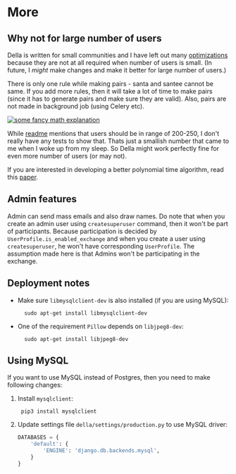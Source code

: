 # More

## Why not for large number of users

Della is written for small communities and I have left out many [optimizations](https://en.wikipedia.org/wiki/Program_optimization) because they are not at all required when number of users is small. (In future, I _might_ make changes and make it better for large number of users.)

There is only one rule while making pairs - santa and santee cannot be same. If you add more rules, then it will take a lot of time to make pairs (since it has to generate pairs and make sure they are valid). Also, pairs are not made in background job (using Celery etc).

[![some fancy math explanation](https://img.youtube.com/vi/5kC5k5QBqcc/0.jpg)](https://www.youtube.com/watch?v=5kC5k5QBqcc)

While [readme](README.md) mentions that users should be in range of 200-250, I don't really have any tests to show that. Thats just a smallish number that came to me when I woke up from my sleep. So Della might work perfectly fine for even more number of users (or may not).

If you are interested in developing a better polynomial time algorithm, read this [paper](https://www.lix.polytechnique.fr/~liberti/sesan.pdf).

## Admin features

Admin can send mass emails and also draw names. Do note that when you create an admin user using `createsuperuser` command, then it won't be part of participants. Because participation is decided by `UserProfile.is_enabled_exchange` and when you create a user using `createsuperuser`, he won't have corresponding `UserProfile`. The assumption made here is that Admins won't be participating in the exchange.

## Deployment notes

- Make sure `libmysqlclient-dev` is also installed (if you are using MySQL):

        sudo apt-get install libmysqlclient-dev

- One of the requirement `Pillow` depends on `libjpeg8-dev`:
    
        sudo apt-get install libjpeg8-dev


## Using MySQL

If you want to use MySQL instead of Postgres, then you need to make following changes:

1. Install `mysqlclient`:

        pip3 install mysqlclient

2. Update settings file `della/settings/production.py` to use MySQL driver:

    ```python
    DATABASES = {
        'default': {
            'ENGINE': 'django.db.backends.mysql',
        }
    }
    ```
